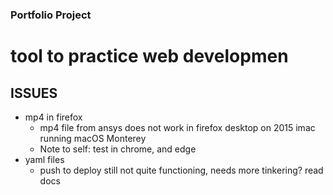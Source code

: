 ### Portfolio Project

# tool to practice web developmen





## ISSUES
* mp4 in firefox
	- mp4 file from ansys does not work in firefox desktop on 2015 imac running macOS Monterey
	- Note to self: test in chrome, and edge
* yaml files
	- push to deploy still not quite functioning, needs more tinkering? read docs
